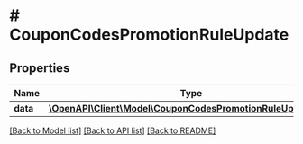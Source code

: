 # # CouponCodesPromotionRuleUpdate

## Properties

Name | Type | Description | Notes
------------ | ------------- | ------------- | -------------
**data** | [**\OpenAPI\Client\Model\CouponCodesPromotionRuleUpdateData**](CouponCodesPromotionRuleUpdateData.md) |  |

[[Back to Model list]](../../README.md#models) [[Back to API list]](../../README.md#endpoints) [[Back to README]](../../README.md)
